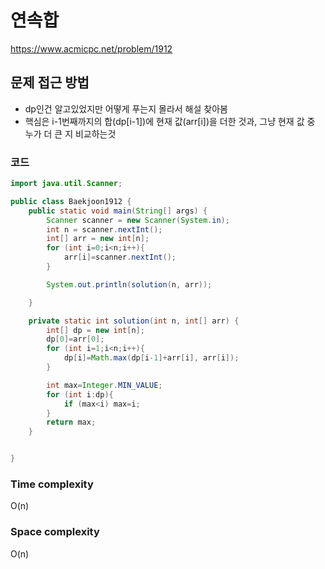 # 연속합

https://www.acmicpc.net/problem/1912

## 문제 접근 방법

- dp인건 알고있었지만 어떻게 푸는지 몰라서 해설 찾아봄
- 핵심은 i-1번째까지의 합(dp[i-1])에 현재 값(arr[i])을 더한 것과, 그냥 현재 값 중 누가 더 큰 지 비교하는것

### 코드

```java
import java.util.Scanner;

public class Baekjoon1912 {
    public static void main(String[] args) {
        Scanner scanner = new Scanner(System.in);
        int n = scanner.nextInt();
        int[] arr = new int[n];
        for (int i=0;i<n;i++){
            arr[i]=scanner.nextInt();
        }

        System.out.println(solution(n, arr));

    }

    private static int solution(int n, int[] arr) {
        int[] dp = new int[n];
        dp[0]=arr[0];
        for (int i=1;i<n;i++){
            dp[i]=Math.max(dp[i-1]+arr[i], arr[i]);
        }

        int max=Integer.MIN_VALUE;
        for (int i:dp){
            if (max<i) max=i;
        }
        return max;
    }


}
```

### Time complexity

O(n)

### Space complexity

O(n)
